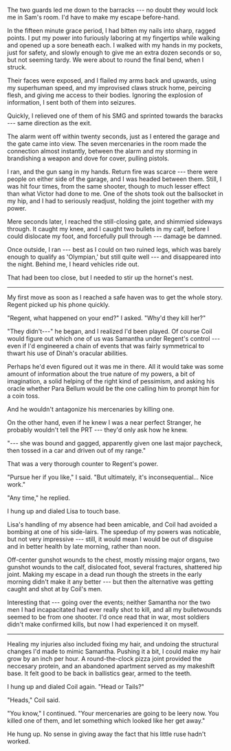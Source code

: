 The two guards led me down to the barracks --- no doubt they would lock me in Sam's room.
I'd have to make my escape before-hand.

In the fifteen minute grace period, I had bitten my nails into sharp, ragged points.
I put my power into furiously laboring at my fingertips while walking and opened up a sore
beneath each. I walked with my hands in my pockets, just for safety, and slowly enough to give
me an extra dozen seconds or so, but not seeming tardy. We were about to round the final bend, when I struck.

Their faces were exposed, and I flailed my arms back and upwards, using my superhuman speed, and my
improvised claws struck home, peircing flesh, and giving me access to their bodies. Ignoring the explosion
of information, I sent both of them into seizures.

Quickly, I relieved one of them of his SMG and sprinted towards the baracks --- same direction as the exit.

The alarm went off within twenty seconds, just as I entered the garage and the gate came into view. The seven
mercenaries in the room made the connection almost instantly, between the alarm and my storming in brandishing
a weapon and dove for cover, pulling pistols.

I ran, and the gun sang in my hands. Return fire was scarce --- there were people on either side
of the garage, and I was headed between them. Still, I was hit four times, from the same shooter,
though to much lesser effect than what Victor had done to me. One of the shots took
out the ballsocket in my hip, and I had to seriously readjust, holding the joint together with my power.

Mere seconds later, I reached the still-closing gate, and shimmied sideways through. It caught my knee,
and I caught two bullets in my calf, before I could dislocate my foot, and forcefully pull through --- damage
be damned.

Once outside, I ran --- best as I could on two ruined legs, which was barely enough to qualify
as 'Olympian,' but still quite well --- and disappeared into the night. Behind me,
I heard vehicles ride out.

That had been too close, but I needed to stir up the hornet's nest.

----

My first move as soon as I reached a safe haven was to get the whole story. Regent picked up his
phone quickly.

"Regent, what happened on your end?" I asked. "Why'd they kill her?"

"They didn't---" he began, and I realized I'd been played. Of course Coil would figure out which one
of us was Samantha under Regent's control --- even if I'd engineered a chain of events that was fairly
symmetrical to thwart his use of Dinah's oracular abilities.

Perhaps he'd even figured out it was me in there. All it would take was some amount of information
about the true nature of my powers, a bit of imagination, a solid helping of the right kind of
pessimism, and asking his oracle whether Para Bellum would be the one calling him to prompt him for a coin toss.

And he wouldn't antagonize his mercenaries by killing one.

On the other hand, even if he knew I was a near perfect Stranger, he probably wouldn't tell the PRT ---
they'd only ask how he knew.

"--- she was bound and gagged, apparently given one last major paycheck, then tossed in a car and driven out
of my range."

That was a very thorough counter to Regent's power.

"Pursue her if you like," I said. "But ultimately, it's inconsequential... Nice work."

"Any time," he replied.

I hung up and dialed Lisa to touch base.

Lisa's handling of my absence had been amicable, and Coil had avoided a bombing at one of his
side-lairs. The speedup of my powers was noticable, but not very impressive --- still, it would
mean I would be out of disguise and in better health by late morning, rather than noon.

Off-center gunshot wounds to the chest, mostly missing major organs, two gunshot wounds to the calf,
dislocated foot, several fractures, shattered hip joint.  Making my escape in a dead run though the
streets in the early morning didn't make it any better --- but then the alternative was getting caught
and shot at by Coil's men.

Interesting that --- going over the events; neither Samantha nor the two men I had incapacitated had
ever really shot to kill, and all my bulletwounds seemed to be from one shooter. I'd once read that
in war, most soldiers didn't make confirmed kills, but now I had experienced it on myself.

----

Healing my injuries also included fixing my hair, and undoing the structural changes I'd 
made to mimic Samantha. Pushing it a bit, I could make my hair grow by an inch per hour.
A round-the-clock pizza joint provided the neccesary protein, and an abandoned apartment
served as my makeshift base. It felt good to be back in ballistics gear, armed to the teeth.

I hung up and dialed Coil again. "Head or Tails?"

"Heads," Coil said.

"You know," I continued. "Your mercenaries are going to be leery now. You killed one of them,
and let something which looked like her get away."

He hung up. No sense in giving away the fact that his little ruse hadn't worked.


